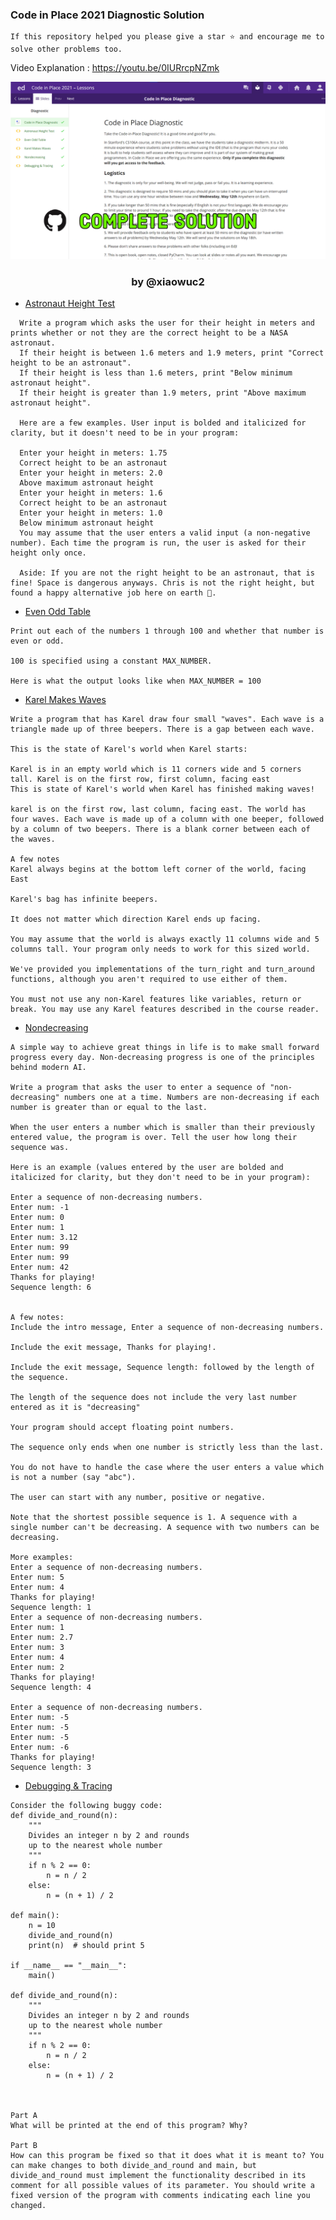 ### Code in Place 2021 Diagnostic Solution
```
If this repository helped you please give a star ⭐ and encourage me to solve other problems too.
```

Video Explanation : https://youtu.be/0IURrcpNZmk

<p align="center">
  <a href="https://youtu.be/0IURrcpNZmk">
    <img src="https://github.com/xiaowuc2/xiaowuc2/blob/master/source/ranger-1/youtube%20diagnostic.png" alt="Logo">
  </a>

  <h3 align="center">by @xiaowuc2</h3>

  <p align="center">
  </p>
</p>


- [Astronaut Height Test](https://github.com/xiaowuc2/Code-in-Place-2021-Assignment-Solution/blob/main/Diagnostic/1.%20Astronaut%20Height%20Test.py)
```
  Write a program which asks the user for their height in meters and prints whether or not they are the correct height to be a NASA astronaut.
  If their height is between 1.6 meters and 1.9 meters, print "Correct height to be an astronaut".
  If their height is less than 1.6 meters, print "Below minimum astronaut height".
  If their height is greater than 1.9 meters, print "Above maximum astronaut height".

  Here are a few examples. User input is bolded and italicized for clarity, but it doesn't need to be in your program:

  Enter your height in meters: 1.75
  Correct height to be an astronaut
  Enter your height in meters: 2.0
  Above maximum astronaut height
  Enter your height in meters: 1.6
  Correct height to be an astronaut
  Enter your height in meters: 1.0
  Below minimum astronaut height
  You may assume that the user enters a valid input (a non-negative number). Each time the program is run, the user is asked for their height only once. 

  Aside: If you are not the right height to be an astronaut, that is fine! Space is dangerous anyways. Chris is not the right height, but found a happy alternative job here on earth 🌱. 
```
- [Even Odd Table](https://github.com/xiaowuc2/Code-in-Place-2021-Assignment-Solution/blob/main/Diagnostic/2.%20Even%20Odd%20Table.py)
```
Print out each of the numbers 1 through 100 and whether that number is even or odd. 

100 is specified using a constant MAX_NUMBER. 

Here is what the output looks like when MAX_NUMBER = 100

```

- [Karel Makes Waves](https://github.com/xiaowuc2/Code-in-Place-2021-Assignment-Solution/blob/main/Diagnostic/3.%20Karel%20Makes%20Waves.py)
```
Write a program that has Karel draw four small "waves". Each wave is a triangle made up of three beepers. There is a gap between each wave.

This is the state of Karel's world when Karel starts:

Karel is in an empty world which is 11 corners wide and 5 corners tall. Karel is on the first row, first column, facing east
This is state of Karel's world when Karel has finished making waves!

karel is on the first row, last column, facing east. The world has four waves. Each wave is made up of a column with one beeper, followed by a column of two beepers. There is a blank corner between each of the waves.

A few notes
Karel always begins at the bottom left corner of the world, facing East

Karel's bag has infinite beepers.

It does not matter which direction Karel ends up facing.

You may assume that the world is always exactly 11 columns wide and 5 columns tall. Your program only needs to work for this sized world.

We've provided you implementations of the turn_right and turn_around functions, although you aren't required to use either of them.

You must not use any non-Karel features like variables, return or break. You may use any Karel features described in the course reader.
```
- [Nondecreasing](https://github.com/xiaowuc2/Code-in-Place-2021-Assignment-Solution/blob/main/Diagnostic/4.%20Nondecreasing.py)

```
A simple way to achieve great things in life is to make small forward progress every day. Non-decreasing progress is one of the principles behind modern AI.

Write a program that asks the user to enter a sequence of "non-decreasing" numbers one at a time. Numbers are non-decreasing if each number is greater than or equal to the last.

When the user enters a number which is smaller than their previously entered value, the program is over. Tell the user how long their sequence was.

Here is an example (values entered by the user are bolded and italicized for clarity, but they don't need to be in your program):

Enter a sequence of non-decreasing numbers.
Enter num: -1
Enter num: 0
Enter num: 1
Enter num: 3.12
Enter num: 99
Enter num: 99
Enter num: 42
Thanks for playing!
Sequence length: 6


A few notes:
Include the intro message, Enter a sequence of non-decreasing numbers.

Include the exit message, Thanks for playing!.

Include the exit message, Sequence length: followed by the length of the sequence.

The length of the sequence does not include the very last number entered as it is "decreasing"

Your program should accept floating point numbers.

The sequence only ends when one number is strictly less than the last.

You do not have to handle the case where the user enters a value which is not a number (say "abc").

The user can start with any number, positive or negative.

Note that the shortest possible sequence is 1. A sequence with a single number can't be decreasing. A sequence with two numbers can be decreasing.

More examples:
Enter a sequence of non-decreasing numbers.
Enter num: 5
Enter num: 4
Thanks for playing!
Sequence length: 1
Enter a sequence of non-decreasing numbers.
Enter num: 1
Enter num: 2.7
Enter num: 3
Enter num: 4
Enter num: 2
Thanks for playing!
Sequence length: 4

Enter a sequence of non-decreasing numbers.
Enter num: -5
Enter num: -5
Enter num: -5
Enter num: -6
Thanks for playing!
Sequence length: 3
```
- [Debugging & Tracing](https://github.com/xiaowuc2/Code-in-Place-2021-Assignment-Solution/blob/main/Diagnostic/5.%20Debugging%20%26%20Tracing.py)

```
Consider the following buggy code: 
def divide_and_round(n):
    """
    Divides an integer n by 2 and rounds 
    up to the nearest whole number
    """
    if n % 2 == 0:
        n = n / 2
    else:
        n = (n + 1) / 2

def main():
    n = 10
    divide_and_round(n)
    print(n)  # should print 5

if __name__ == "__main__":
    main()

def divide_and_round(n):
    """
    Divides an integer n by 2 and rounds 
    up to the nearest whole number
    """
    if n % 2 == 0:
        n = n / 2
    else:
        n = (n + 1) / 2



Part A
What will be printed at the end of this program? Why?

Part B
How can this program be fixed so that it does what it is meant to? You can make changes to both divide_and_round and main, but divide_and_round must implement the functionality described in its comment for all possible values of its parameter. You should write a fixed version of the program with comments indicating each line you changed.
```
